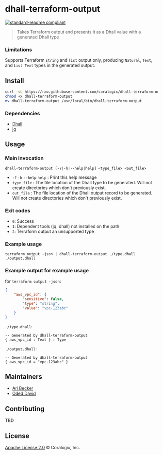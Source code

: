 # dhall-terraform-output

[![standard-readme compliant](https://img.shields.io/badge/readme%20style-standard-brightgreen.svg?style=flat-square)](https://github.com/RichardLitt/standard-readme)

> Takes Terraform output and presents it as a Dhall value with a generated Dhall type

### Limitations
Supports Terraform `string` and `list` output only, producing `Natural`, `Text`, and `List Text` types in the generated output.

## Install

```bash
curl -sL https://raw.githubusercontent.com/coralogix/dhall-terraform-output/v0.1.0/dhall-terraform-output
chmod +x dhall-terraform-output
mv dhall-terraform-output /usr/local/bin/dhall-terraform-output
```

### Dependencies
* [Dhall](https://github.com/dhall-lang/dhall-haskell)
* [jq](https://github.com/stedolan/jq)

## Usage

### Main invocation
`dhall-terraform-output [-?|-h|--help|help] <type_file> <out_file>`
* `-?` `-h` `--help` `help` : Print this help message
* `type_file` : The file location of the Dhall type to be generated. Will not create directories which don't previously exist.
* `out_file` : The file location of the Dhall output record to be generated. Will not create directories which don't previously exist.

### Exit codes
* `0`: Success
* `1`: Dependent tools (jq, dhall) not installed on the path
* `2`: Terraform output an unsupported type

### Example usage
`terraform output -json | dhall-terraform-output ./type.dhall ./output.dhall`

### Example output for example usage
for `terraform output -json`:
  
```json
{
    "aws_vpc_id": {
        "sensitive": false,
        "type": "string",
        "value": "vpc-123abc"
    }
}
```

`./type.dhall`:
  
```dhall
-- Generated by dhall-terraform-output
{ aws_vpc_id : Text } : Type
```

`./output.dhall`:
  
```dhall
-- Generated by dhall-terraform-output
{ aws_vpc_id = "vpc-123abc" }
```

## Maintainers
* [Ari Becker](https://github.com/ari-becker)
* [Oded David](https://github.com/oded-dd)

## Contributing
TBD

## License
[Apache License 2.0](https://www.apache.org/licenses/LICENSE-2.0) © Coralogix, Inc.
